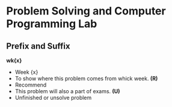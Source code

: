 # Problem Solving and Computer Programming Lab

## Prefix and Suffix
**wk{x}**
- Week {x}
- To show where this problem comes from whick week.
**(R)**
- Recommend
- This problem will also a part of exams.
**(U)**
- Unfinished or unsolve problem
